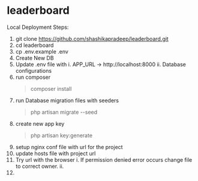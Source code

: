 # leaderboard

Local Deployment Steps:

1. git clone https://github.com/shashikapradeep/leaderboard.git
2. cd leaderboard
3. cp .env.example .env
4. Create New DB
5. Update .env file with
   i. APP_URL -> http://localhost:8000
  ii. Database configurations
5. run composer 
     > composer install
6. run Database migration files with seeders
     > php artisan migrate --seed
7. create new app key
     > php artisan key:generate
8. setup nginx conf file with url for the project
9. update hosts file with project url
10. Try url with the browser
    i. If permission denied error occurs change file to correct owner.
    ii.  
11. 
